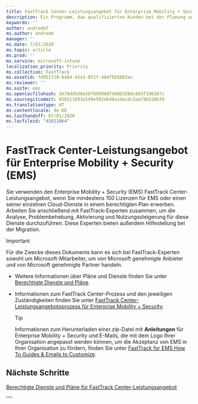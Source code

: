 ```yaml
---
title: FastTrack Center-Leistungsangebot für Enterprise Mobility + Security (EMS)
description: Ein Programm, das qualifizierten Kunden bei der Planung und Bereitstellung von Intune und Azure Active Directory Premium hilft
keywords: ''
author: andredm7
ms.author: andredm
manager: ''
ms.date: 7/01/2020
ms.topic: article
ms.prod: ''
ms.service: microsoft-intune
localization_priority: Priority
ms.collection: FastTrack
ms.assetid: fd951f10-6404-43a3-8f2f-464f5b5003ac
ms.reviewer: ''
ms.suite: ems
ms.openlocfilehash: 2678dd930a5bf89500df4886350dc883f196587c
ms.sourcegitcommit: 850211891e549e582e649a1dacdc2aa79b520b39
ms.translationtype: HT
ms.contentlocale: de-DE
ms.lasthandoff: 07/01/2020
ms.locfileid: "45011064"
---
```

# <a name="fasttrack-center-benefit-for-enterprise-mobility--security-ems"></a>FastTrack Center-Leistungsangebot für Enterprise Mobility + Security (EMS)

Sie verwenden den Enterprise Mobility + Security (EMS) FastTrack Center-Leistungsangebot, wenn Sie mindestens 150 Lizenzen für EMS oder einen seiner einzelnen Cloud-Dienste in einem berechtigten Plan erwerben. Arbeiten Sie anschließend mit FastTrack-Experten zusammen, um die Analyse, Problembehebung, Aktivierung und Nutzungssteigerung für diese Dienste durchzuführen. Diese Experten bieten außerdem Hilfestellung bei der Migration. 

> [!IMPORTANT]
> Für die Zwecke dieses Dokuments kann es sich bei FastTrack-Experten sowohl um Microsoft-Mitarbeiter, um von Microsoft genehmigte Anbieter und von Microsoft genehmigte Partner handeln.

- Weitere Informationen über Pläne und Dienste finden Sie unter [Berechtigte Dienste und Pläne](M365-eligible-services-and-plans.md).

- Informationen zum FastTrack Center-Prozess und den jeweiligen Zuständigkeiten finden Sie unter [FastTrack Center-Leistungsangebotsprozess für Enterprise Mobility + Security](EMS-fasttrack-process.md).

    > [!TIP]
    > Informationen zum Herunterladen einer.zip-Datei mit **Anleitungen** für Enterprise Mobility + Security und E-Mails, die mit dem Logo Ihrer Organisation angepasst werden können, um die Akzeptanz von EMS in Ihrer Organisation zu fördern, finden Sie unter [FastTrack for EMS How To Guides & Emails to Customize](https://gallery.technet.microsoft.com/FastTrack-for-EMS-How-To-f170da4c).

## <a name="next-steps"></a>Nächste Schritte

[Berechtigte Dienste und Pläne für FastTrack Center-Leistungsangebot](M365-eligible-services-and-plans.md)

''''